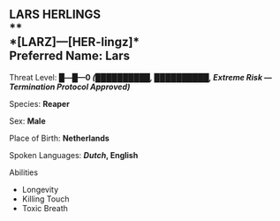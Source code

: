 
<div id="lars-herlings" style="page-break-before: always;">
  <h2>
    LARS HERLINGS<br>
    **
    <br>*[LARZ]—[HER-lingz]*
    <br>Preferred Name: Lars
  </h2>
  
Threat Level: **█—█—0 *(██████████, ██████████, Extreme Risk — Termination Protocol Approved)***

  
Species: **Reaper**

  
Sex: **Male**

  
  
Place of Birth: **Netherlands**

  
Spoken Languages: ***Dutch*, English**

  
Abilities
- Longevity
- Killing Touch
- Toxic Breath

</div>